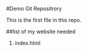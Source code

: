 #Demo Git Repositrory

This is the first file in this repo.

##list of my website needed
1. index.html




